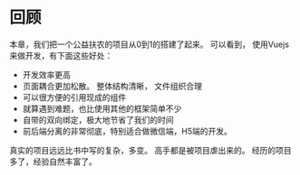 # 回顾

本章，我们把一个公益扶农的项目从0到1的搭建了起来。 可以看到， 使用Vuejs来做开发，有下面这些好处：

- 开发效率更高
- 页面耦合更加松散。 整体结构清晰， 文件组织合理
- 可以很方便的引用现成的组件
- 就算遇到难题，也比使用其他的框架简单不少
- 自带的双向绑定，极大地节省了我们的时间
- 前后端分离的非常彻底，特别适合做微信端，H5端的开发。

真实的项目远远比书中写的复杂，多变。 高手都是被项目虐出来的。 经历的项目多了，经验自然丰富了。

